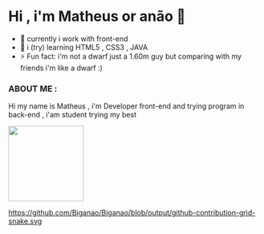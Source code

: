 # Hi , i'm Matheus or anão 👋

- 🔭 currently i work with front-end
- 🌱 i (try) learning HTML5 , CSS3 , JAVA 
- ⚡ Fun fact: i'm not a dwarf just a 1.60m guy but comparing with my friends i'm like a dwarf :)

### ABOUT ME :

Hi my name is Matheus , i'm Developer front-end and trying program in back-end , i'am student trying my best 


<div>
  <img height="150em" src="https://github-readme-stats.vercel.app/api?username=biganao&theme=algolia&show_icons=1">
 
  https://github.com/Biganao/Biganao/blob/output/github-contribution-grid-snake.svg
